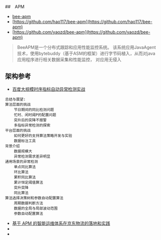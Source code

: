 ##　APM
- [bee-apm](https://gitee.com/beetle082/bee-apm)
- [https://github.com/hao117/bee-apm](https://github.com/hao117/bee-apm)
- [https://github.com/yaozd/bee-apm](https://github.com/yaozd/bee-apm)
> BeeAPM是一个分布式跟踪和应用性能监控系统。 该系统应用JavaAgent技术，使用bytebuddy（基于ASM的框架）进行字节码植入，从而对java应用程序进行相关数据采集和性能监控， 对应用无侵入

## 架构参考
- [百度大规模时序指标自动异常检测实战](https://myslide.cn/slides/21016?vertical=1)
```
总结与展望:
算法层面的挑战 
    节日期间的同比检测问题 
    忙时、闲时阈P的配置问题  
    突升后的突降不报警 
    多指标异常检测的探索 
平台层面的挑战  
    如何更好的支持算法策略开发与实验 
    数据标注工具
背景介绍  
    数据规模大  
    异常检测需求差异明显  
通用场景的异常检测  
    单点同比算法
    环比算法
    累积同比算法 
    累计恒定阈值算法  
    突升突降  
    同比算法 
算法选择决策树和参数自动配置算法
    周期数据判断方法  
    数据的全局与局部波动范围  
    参数自动配置算法
```
- [基于 APM 的智能运维体系在京东物流的落地和实践](https://myslide.cn/slides/18396?vertical=1)
- []()
- []()